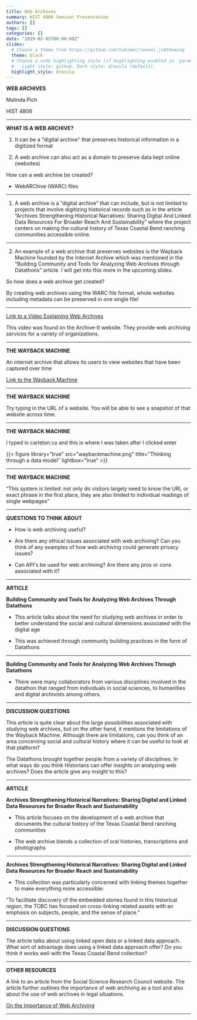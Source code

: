 ```yaml
---
title: Web Archives
summary: HIST 4806 Seminar Presentation
authors: []
tags: []
categories: []
date: "2019-02-05T00:00:00Z"
slides:
  # Choose a theme from https://github.com/hakimel/reveal.js#theming
  theme: black
  # Choose a code highlighting style (if highlighting enabled in `params.toml`)
  #   Light style: github. Dark style: dracula (default).
  highlight_style: dracula
---
```


**WEB ARCHIVES**

Malinda Pich

HIST 4806 

---

**WHAT IS A WEB ARCHIVE?**

1. It can be a "digital archive" that preserves historical information in a digitized format

2. A web archive can also act as a domain to preserve data kept online (websites)

How can a web archive be created?

* WebARChive (WARC) files

---

1. A web archive is a “digital archive” that can include, but is not limited to projects that involve digitizing historical records such as in the article “Archives Strengthening Historical Narratives: Sharing Digital And Linked Data Resources For Broader Reach And Sustainability” where the project centers on making the cultural history of Texas Coastal Bend ranching communities accessible online.

---

2. An example of a web archive that preserves websites is  the Wayback Machine founded by the Internet Archive which was mentioned in the “Building Community and Tools for Analyzing Web Archives through Datathons” article. I will get into this more in the upcoming slides. 

So how does a web archive get created? 

By creating web archives using the WARC file format, whole websites including metadata can be preserved in one single file!

---

[Link to a Video Explaining Web Archives](https://archive.org/embed/IntroToAIT)

This video was found on the Archive-It website. They provide web archiving services for a variety of organizations. 

---

**THE WAYBACK MACHINE**

An internet archive that allows its users to view websites that have been captured over time

[Link to the Wayback Machine](https://web.archive.org/)

---

**THE WAYBACK MACHINE**

Try typing in the URL of a website. You will be able to see a snapshot of that website across time.

---

**THE WAYBACK MACHINE**

I typed in carleton.ca and this is where I was taken after I clicked enter

{{< figure library="true" src="waybackmachine.png" title="Thinking through a data model" lightbox="true" >}}

---

**THE WAYBACK MACHINE**

“This system is limited: not only do visitors largely need to
know the URL or exact phrase in the first place, they are also
limited to individual readings of single webpages”

---

**QUESTIONS TO THINK ABOUT**

* How is web archiving useful?

* Are there any ethical issues associated with web archiving? Can you think of any examples of how web archiving could generate privacy issues?

* Can API's be used for web archiving? Are there any pros or cons associated with it? 

---

**ARTICLE**

**Building Community and Tools for Analyzing Web Archives Through Datathons**

* This article talks about the need for studying web archives in order to better understand the social and cultural dimensions associated with the digital age 

* This was achieved through community building practices in the form of Datathons 

---

**Building Community and Tools for Analyzing Web Archives Through Datathons**

* There were many collaborators from various disciplines involved in the datathon that ranged from individuals in social sciences, to humanities and digital archivists among others.

---

**DISCUSSION QUESTIONS**

This article is quite clear about the large possibilities associated with studying web archives, but on the other hand, it mentions the limitations of the Wayback Machine. Although there are limitations, can you think of an area concerning social and cultural history where it can be useful to look at that platform?

The Datathons brought together people from a variety of disciplines. In what ways do you think Historians can offer insights on analyzing web archives? Does the article give any insight to this? 

---

**ARTICLE**

**Archives Strengthening Historical Narratives: Sharing Digital and Linked Data Resources for Broader Reach and Sustainability**

* This article focuses on the development of a web archive that documents the cultural history of the Texas Coastal Bend ranching communities 

* The web archive blends a collection of oral histories, transcriptions and photographs

---

**Archives Strengthening Historical Narratives: Sharing Digital and Linked Data Resources for Broader Reach and Sustainability**

* This collection was particularly concerned with linking themes together to make everything more accessible: 

“To facilitate discovery of the embedded stories found in this historical region, the TCBC has focused on cross-linking related assets with an emphasis on subjects, people, and the sense of place.”

---

**DISCUSSION QUESTIONS**

The article talks about using linked open data or a linked data approach. What sort of advantage does using a linked data approach offer? Do you think it works well with the Texas Coastal Bend collection? 

---

**OTHER RESOURCES**

A link to an article from the Social Science Research Council website. The article further outlines the importance of web archiving as a tool and also about the use of web archives in legal situations. 

[On the Importance of Web Archiving](https://items.ssrc.org/parameters/on-the-importance-of-web-archiving/)

---

